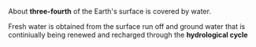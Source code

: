 About **three-fourth** of the Earth's surface is covered by water. 

Fresh water is obtained from the surface run off and ground water that is continiually being renewed and recharged through the **hydrological cycle**

